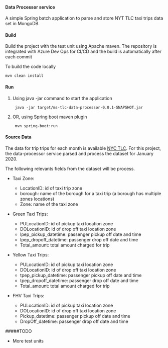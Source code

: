 #### Data Processor service
A simple Spring batch application to parse and store NYT TLC taxi trips data set in MongoDB.

#### Build
Build the project with the test unit using Apache maven. The repository is integrated with Azure Dev Ops for CI/CD and the build is automatically after each commit

To build the code locally
	
	mvn clean install
 
#### Run
1. Using java -jar command to start the application
	
		java -jar target/ms-tlc-data-processor-0.0.1-SNAPSHOT.jar 

2. OR, using Spring boot maven plugin
	
		mvn spring-boot:run
		
#### Source Data
The data for trip trips for each month is available [NYC TLC](https://www1.nyc.gov/site/tlc/about/tlc-trip-record-data.page).
For this project, the data-processor service parsed and process the dataset for January 2020.

 The following relevants fields from the dataset will be process.
- Taxi Zone:
  - LocationID: id of taxi trip zone
  - borough: name of the borough for a taxi trip (a borough has multiple zones locations)
  - Zone:  name of the taxi zone 
  
- Green Taxi Trips:
  -  PULocationID: id of pickup taxi location zone
  -  DOLocationID: id of drop off taxi location zone
  -  lpep_pickup_datetime: passenger pickup off date and time
  -  lpep_dropoff_datetime: passenger drop off date and time
  -  Total_amount: total amount charged for trip
  
- Yellow Taxi Trips:
  - PULocationID: id of pickup taxi location zone
  - DOLocationID: id of drop off taxi location zone
  - tpep_pickup_datetime: passenger pickup off date and time
  - tpep_dropoff_datetime: passenger drop off date and time
  - Total_amount: total amount charged for trip
  	
- FHV Taxi Trips:
  -  PULocationID: id of pickup taxi location zone
  -  DOLocationID: id of drop off taxi location zone
  -  Pickup_datetime: passenger pickup off date and time
  -  DropOff_datetime: passenger drop off date and time
  
 #####TODO
 - More test units